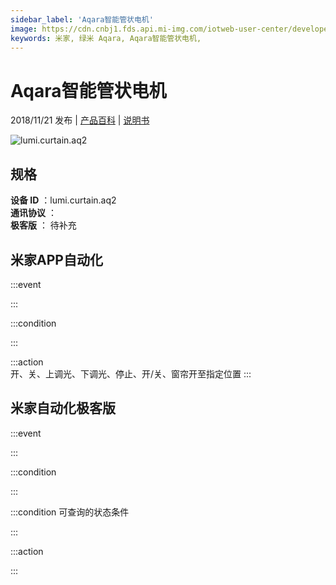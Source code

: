 ```yaml
---
sidebar_label: 'Aqara智能管状电机'
image: https://cdn.cnbj1.fds.api.mi-img.com/iotweb-user-center/developer_1679069107539uoRYz1p5.png?GalaxyAccessKeyId=AKVGLQWBOVIRQ3XLEW&Expires=9223372036854775807&Signature=QJdxkxoRBWgOcEV7Ta9imDblAbs=
keywords: 米家, 绿米 Aqara, Aqara智能管状电机, 
---
```

# Aqara智能管状电机

2018/11/21 发布 | [产品百科](https://home.mi.com/webapp/content/baike/product/index.html?model=lumi.curtain.aq2/) | [说明书](https://home.mi.com/views/introduction.html?model=lumi.curtain.aq2&region=cn)

![lumi.curtain.aq2](https://cdn.cnbj1.fds.api.mi-img.com/iotweb-user-center/developer_1679069107539uoRYz1p5.png?GalaxyAccessKeyId=AKVGLQWBOVIRQ3XLEW&Expires=9223372036854775807&Signature=QJdxkxoRBWgOcEV7Ta9imDblAbs=)

## 规格  
> 
**设备 ID** ：lumi.curtain.aq2  
**通讯协议** ：  
**极客版**  ： 待补充 


## 米家APP自动化  

:::event  

:::

:::condition  

:::

:::action   
开、关、上调光、下调光、停止、开/关、窗帘开至指定位置
:::

## 米家自动化极客版  

:::event  

:::

:::condition  

:::

:::condition 可查询的状态条件  

:::

:::action  

:::

        
